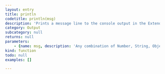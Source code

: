 ```yaml
---
layout: entry
title: println
codetitle: println(msg)
description: 'Prints a message line to the console output in the ExtendScript editor.'
category: Output
subcategory: null
returns: null
parameters:
    - {name: msg, description: 'Any combination of Number, String, Object, Boolean, Array to print.', optional: false, type: [Any]}
kind: function
todo: null
examples: []

---
```

